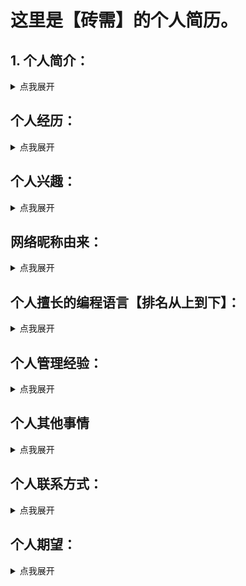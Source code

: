 # 这里是【砖需】的个人简历。

## 1. 个人简介：
<details>
<summary>点我展开</summary>

1. 姓名拼音首字母：myc
2. 性别：男
3. 生日：2005/1/11
4. 年龄：18
5. 身高：168
6. 体重：80kg
7. 家庭住址：略
8. 故乡省份：广西壮族自治区 
9. 学历：专科
10. 工作经历：暂无
11. 联系电话：略
12. 联系邮箱：273020451@qq.com
13. 宗教信仰：道教
14. 通用网络昵称：砖需、Rechalow、剩哲伪旺。
</details>

## 个人经历：

<details>
<summary>点我展开</summary>

- 12岁时，父母离异，我与父亲生活。当时才刚刚小学六年级。
- 从15岁开始学习编程，大约中考前两个月吧。一学就几乎爱上了它。
- 17岁时才通过C#制作出几款好玩的玩具，其中包括了对我的高中老师做的一款点名小机器。
- 17岁半时开始制作一款MC启动器，初步定称为Little Limbo Launcher，并一直沿用至今。最初是用C#写的，也不知道是什么时候改行成了Delphi。
- 至今，我写的MC启动器可谓是图灵完备启动器，已经具备了启动器该有的一切模样。
- 2023年5月中旬，我正式立项使用Delphi制作一款中国象棋游戏，并让其拥有高度可配置功能。
- 2023年5月下旬，我正式制作出了中国象棋软件，并且完善了其对弈与揭棋功能。
- 2023年6月上旬，我打算使用C#重置一次象棋软件。
- 2023年6月中旬，C#重置完毕。
- 2023年6月下旬，启动器恢复更新，并发布了最新的Unrelease-Alpha-1。
- 截至今日，启动器已经更新到Unrelease-Alpha-3版本，已经具备了一款启动器该有的一切功能。包括但不限于安装Forge、Fabric、Quilt、模组、地图等功能。
- 截至今日，我的小玩具更新也越来越多，包括视频破解，音乐破解等一切功能。即使是从网上抄来的逻辑。。
- 2020年下旬，我是用易语言制作的一款小游戏软件，这款软件最不错的就是对战游戏。
- 2021年中旬，用C#语言重置了一次小游戏项目。
- 截至2022年4月6日，由于代码高度耦合且难以维护，我已正式弃坑了小游戏项目。
</details>

## 个人兴趣：

<details>
<summary>点我展开</summary>

1. 电脑编程
2. 打羽毛球
3. 吃饭睡觉
4. 看电视剧（特别是爱情片）
5. furry！！【想自学画画，设子想画成一条火龙！】
</details>

## 网络昵称由来：

<details>
<summary>点我展开</summary>

砖需：好早以前看老祺的视频，他每次都会说【捐需】，然后因此得来该昵称。目前该昵称为我的QQ、爱发电、以及一些社交媒体上的昵称。

rechalow：我小学英语老师为我起的英文名，全称是Deer Rechalow。现在已经是我在注册github、gitee、爱发电还有谷歌邮箱实名等的英文名了。

剩哲伪旺：观看赛尔号大电影：圣者无敌有感而发，于是以【胜者为王】这个词汇得来。目前是我的MCBBS、Bilibili等发文章、视频时用到的昵称。
</details>

## 个人擅长的编程语言【排名从上到下】：

<details>
<summary>点我展开</summary>

- 以下是我经常使用且语法会的较多的语言。
1. Delphi/Object Pascal
2. C#
3. Java
4. Python
5. JavaScript【仅前端】
- 以下是我仅仅涉猎，不怎么会的语言。
1. C/C++
2. PHP
3. Go
4. Ruby
5. Rust
</details>

## 个人管理经验：

<details>
<summary>点我展开</summary>

- 在小学时担任过两年的班长【无迹可寻了。。】
- 在小学时担任过纪律委员【同上】
- 在初中时担任过数学课代表【一学期后被撤职】
- 在高中时担任过语文课代表【一学期后被撤职】
- 撤职原因：学业。。【当的时候已经是初三和高二了。。】
</details>

## 个人其他事情

<details>
<summary>点我展开</summary>

#### 与我聊天的注意事项：

1. 如果你要来找我聊天或者是找我玩的话，我会非常欢迎的！但是我不是特别允许某些人会问一些百度一查就能查到的东西，属于是明知故问。
2. 我非常欢迎人们来找我聊天，随时随地，想来就来【前提是我要有时间。。】哦，但是我不允许你问一些触犯了《中华人民共和国宪法》、《中华人民共和国刑法》、《中华人民共和国民法典》的任何事情。包括但不限于问我索要梯子软件、讨论涉及到我金钱方面利益的事情。
3. 网络时空的水远比现实中的水深太多了，首先，我不认识你【与我聊天的对面的人】是谁，我也同样不了解你的爱好与特长，因此我不会因为你身份比我高而对你有特殊优待。【例如你是某某版的版主，对我说要我做啥做啥（例如要我专门给某个人恶评）给我一个贡献值啥啥的，我不同意，我不会赚取这些不是通过我自己的努力得来的荣誉！】
4. 我不喜欢有人专门为了迎合我的兴趣，专门来当我的舔狗【虽然这基本上不太可能发生】，我认为，除开现实以外，网络上就是一个人人平等的社会，从来不会存在高低贵贱之分。

关于我聊天详细的注意事项请看这里：[点我](./ChatNote.md)

#### 关于我的家庭住址和真实姓名：

- 如果你不是要给我寄快递，或者是一些特殊事情，这点你还是不必要知道的比较好。。
- 我不会很喜欢别人主动询问我的真实姓名与家庭住址，就像网络上总有人有昵称一样……

#### 关于我拉黑的注意事项：

- 如果你用一些非法手段试图从我这里获取我的隐私信息，或者是侵犯了我的个人权利，我可能会把你拉黑，具体如何拉黑看我心情。因此与我聊天需要注意的事情有以下几点：
1. 如果你通过QQ私聊我，**在我不同意你加我好友的份上**，我会直接将你的QQ账号加入黑名单。
2. 如果你通过群聊暴露出我的任何隐私信息，我不仅会举报你，并将你拉入黑名单，而且必要时候会请求司法手段。
3. 如果你通过MCBBS做出辱骂我等行为，我可能会直接屏蔽你的mcbbs，而且必要时候会请求司法手段。
4. 如果你在我除QQ、MCBBS、KLPBBS、bilibili以外的途径找到了我，并且与我私聊，那我可能会看都不看直接拉黑。【因为我其他平台的账号都没有公布。】（gitcode、gitee、github发issue除外。）
5. 如果你在无意中得知了我的电话号码，并且拨打给我，我可能会接，但是听到你可能是来骚扰我的话【如果你有特别重要的事情除外】，我可能会想也不想直接挂断并拉入黑名单。
- 在被我拉黑之后，你有什么事情是不能做的呢？
1. 你无法在该平台上继续用同一账号与我私聊。
2. 除了你给我发送我的QQ邮箱申请解除拉黑状态，或者注册一个小号，否则我保证你永远也无法与我进行交流。

#### 关于我个人的行为准则：

1. 我不喜欢别人加我QQ好友，有什么事就加入我的QQ群问我问题就好了。
2. 我个人也不喜欢随意加别人的QQ好友，如果有什么事，我会直接在群里艾特你。
3. 如果你从别的QQ群里认识了我，而且想加我为好友，你需要注意，我加你只是讨论一些学术问题，如果谈及金钱或者是我无法做到的事，我会立刻将你拉黑。
4. 如果你在b站认识了我，想添加我QQ好友，我可能会答应你，但是后面我会不会将你删除那可就是另外一回事了，只要我不拉黑你，就说明你还可以继续添加我为好友。
5. 在我这里，你问我的所有问题我都会竭尽全力回答你，如果我实在办不到的话，我倒是会建议你去寻求他人的帮助。我不会收取你的任何一分钱。
6. 与上面拉黑注意事项一致，如果你在除了我QQ、MCBBS、KLPBBS、bilibili、gitee、github、gitcode以外的地方找到了我，并且在别的QQ群内大肆宣传我的个人隐私，我可能会走司法程序以维护我的权利。请记住这一点！我不会再重复！
7. 我不喜欢别人网络暴力我，同时我也不喜欢在网上主动与别人组队骂人。因此如果你需要我去网上充当一个靶子去骂人，我告诉你，永远不可能！【该项要求从MainTest233事件之后实行，具体事件详情你们不必得知。】
8. 我是一个独立的个体，本身不作为任何工作室的一员，如果你想让我加入你们的工作室，你的工作室必须满足这一点要求即可：“不在网易发布你的mod、地图等，同时确保你所做的一切资源全部为公益项目，不得圈钱。”
9. 本人不擅长开服，也不擅长做服务器插件，因此请不要问我任何有关开服或插件的问题，因为我个人做项目永远秉持着一种概念：做出即公益产品，从不圈钱！
10. 在我这里请不要做伸手党，如果你有某个开发资源找不到或者某个资料无法下载，想寻求我的帮助，我可能会告诉你该网址的正确下载方式，请你不要从我这里无条件索取，我不欢迎伸手党！
</details>

## 个人联系方式：

<details>
<summary>点我展开</summary>

1. MCBBS：uid-2930401
2. QQ：273020451
3. KLPBBS：uid-187755
4. bilibili：uid-629190872【头像是一朵云】
</details>

## 个人期望：

<details>
<summary>点我展开</summary>

- 希望以后能开心快乐的生活吧！
</details>